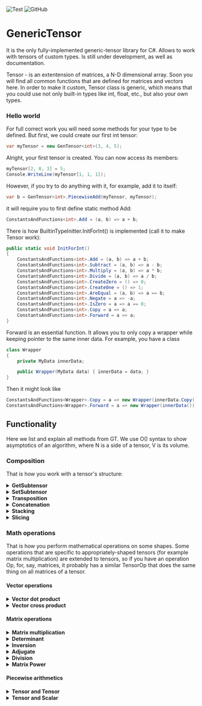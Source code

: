 ![Test](https://github.com/WhiteBlackGoose/GenericTensor/workflows/Test/badge.svg)
![GitHub](https://img.shields.io/github/license/WhiteBlackGoose/GenericTensor?color=blue)

# GenericTensor

It is the only fully-implemented generic-tensor library for C#. Allows to work with tensors of custom types.
Is still under development, as well as documentation.

Tensor - is an extentension of matrices, a N-D dimensional array. Soon you will find all common functions that are
defined for matrices and vectors here. In order to make it custom, Tensor class is generic, which means that
you could use not only built-in types like int, float, etc., but also your own types.

### Hello world

For full correct work you will need some methods for your type to be defined. But first, we could
create our first int tensor:

```cs
var myTensor = new GenTensor<int>(3, 4, 5);
```

Alright, your first tensor is created. You can now access its members:
```cs
myTensor[2, 0, 3] = 5;
Console.WriteLine(myTensor[1, 1, 1]);
```

However, if you try to do anything with it,
for example, add it to itself:

```cs
var b = GenTensor<int>.PiecewiseAdd(myTensor, myTensor);
```

it will require you to first define static method Add:

```cs
ConstantsAndFunctions<int>.Add = (a, b) => a + b;
```

There is how BuiltinTypeInitter.InitForInt() is implemented (call it to make Tensor<int> work):

```cs
public static void InitForInt()
{
    ConstantsAndFunctions<int>.Add = (a, b) => a + b;
    ConstantsAndFunctions<int>.Subtract = (a, b) => a - b;
    ConstantsAndFunctions<int>.Multiply = (a, b) => a * b;
    ConstantsAndFunctions<int>.Divide = (a, b) => a / b;
    ConstantsAndFunctions<int>.CreateZero = () => 0;
    ConstantsAndFunctions<int>.CreateOne = () => 1;
    ConstantsAndFunctions<int>.AreEqual = (a, b) => a == b;
    ConstantsAndFunctions<int>.Negate = a => -a;
    ConstantsAndFunctions<int>.IsZero = a => a == 0;
    ConstantsAndFunctions<int>.Copy = a => a;
    ConstantsAndFunctions<int>.Forward = a => a;
}
```

Forward is an essential function. It allows you to only copy a wrapper while
keeping pointer to the same inner data. For example, you have a class
```cs
class Wrapper
{
    private MyData innerData;

    public Wrapper(MyData data) { innerData = data; }
}
```

Then it might look like

```cs
ConstantsAndFunctions<Wrapper>.Copy = a => new Wrapper(innerData.Copy());
ConstantsAndFunctions<Wrapper>.Forward = a => new Wrapper(innerData());
```


## Functionality

Here we list and explain all methods from GT. We use O() syntax to show
asymptotics of an algorithm, where N is a side of a tensor, V is its volume.

### Composition

That is how you work with a tensor's structure:

<details><summary><strong>GetSubtensor</strong></summary><p>
```cs
public GenTensor<T> GetSubtensor(params int[] indecies)
```

Allows to get a subtensor with SHARED data (so that any changes to
intial tensor or the subtensor will be reflected in both).

For example, Subtensor of a matrix is a vector (row).

Works for O(1)
</p></details>

<details><summary><strong>SetSubtensor</strong></summary><p>
```cs
public void SetSubtensor(GenTensor<T> sub, params int[] indecies);
```

Allows to set a subtensor by forwarding all elements from sub to this. Override
ConstantsAndFunctions<T>.Forward to enable it.

Works for O(V)
</p></details>

<details><summary><strong>Transposition</strong></summary><p>
```cs
public void Transpose(int axis1, int axis2);
public void TransposeMatrix();
```

Swaps axis1 and axis2 in this.
TransposeMatrix swaps the last two axes.

Works for O(1)
</p></details>

<details><summary><strong>Concatenation</strong></summary><p>

```cs
public static GenTensor<T> Concat(GenTensor<T> a, GenTensor<T> b);
```

Conatenates two tensors by their first axis. For example, concatenation of
two tensors of shape [4 x 5 x 6] and [7 x 5 x 6] is a tensor of shape
[11 x 5 x 6]. 

Works for O(N)
</p></details>

<details><summary><strong>Stacking</strong></summary><p>

```cs
public static GenTensor<T> Stack(params GenTensor<T>[] elements);
```

Unites all same-shape elements into one tensor with 1 dimension more.
For example, if t1, t2, and t3 are of shape [2 x 5], Stack(t1, t2, t3) will
return a tensor of shape [3 x 2 x 5]

Works for O(V)
</p></details>

<details><summary><strong>Slicing</strong></summary><p>

```cs
public GenTensor<T> Slice(int leftIncluding, int rightExcluding);
```

Slices this into another tensor with data-sharing. Syntax and use is similar to
python's numpy:

```py
v = myTensor[2:3]
```

is the same as

```cs
var v = myTensor.Slice(2, 3);
```

Works for O(N)
</p></details>

### Math operations

That is how you perform mathematical operations on some shapes.
Some operations that are specific to appropriately-shaped tensors
(for example matrix multiplication) are extended to tensors, so if you have
an operation Op, for, say, matrices, it probably has a similar TensorOp that
does the same thing on all matrices of a tensor.

#### Vector operations

<details><summary><strong>Vector dot product</strong></summary><p>

```cs
public static T VectorDotProduct(GenTensor<T> a, GenTensor<T> b);
public static GenTensor<T> TensorVectorDotProduct(GenTensor<T> a, GenTensor<T> b);
```

Counts dot product of two same-shaped vectors. For example, you have v1 = {2, 3, 4},
v2 = {5, 6, 7}, then VectorDotProduct(v1, v2) = 2 * 5 + 3 * 6 + 4 * 7 = 56.

Works for O(V)
</p></details>

<details><summary><strong>Vector cross product</strong></summary><p>

```cs
public static GenTensor<T> VectorCrossProduct(GenTensor<T> a, GenTensor<T> b);
public static GenTensor<T> TensorVectorCrossProduct(GenTensor<T> a, GenTensor<T> b);
```

Counts cross product of two same-shaped vectors. The resulting vector is such one
that is perdendicular to all of the arguments.

Works for O(V)
</p></details>

#### Matrix operations

<details><summary><strong>Matrix multiplication</strong></summary><p>

```cs
public static GenTensor<T> MatrixMultiply(GenTensor<T> a, GenTensor<T> b);
public static GenTensor<T> TensorMatrixMultiply(GenTensor<T> a, GenTensor<T> b);
```

Performs matrix multiplication operation of two matrices. One's height should be the same
as Another's width.

Works for O(N^3)
</p></details>

<details><summary><strong>Determinant</strong></summary><p>

```cs
public T DeterminantLaplace();
public T DeterminantGaussianSafeDivision();
public T DeterminantGaussianSimple();
```

Finds determinant of a square matrix. DeterminantLaplace is the simplest and true
way to find determinant, but it is as slow as O(N!). Guassian elimination works
for O(N^3) but might cause precision loss when dividing. If your type does not
lose precision when being divided, use DeterminantGaussianSimple. Otherwise, for example,
for int, use DeterminantGaussianSafeDivision. 

Works for O(N!), O(N^3)
</p></details>

<details><summary><strong>Inversion</strong></summary><p>

```cs
public void InvertMatrix();
public void TensorMatrixInvert();
```

Inverts A to B such that A * B = I where I is identity matrix.

Works for O(N^4)
</p></details>

<details><summary><strong>Adjugate</strong></summary><p>

```cs
public GenTensor<T> Adjoint();
```

Returns an adjugate matrix.

Works for O(N^4)
</p></details>

<details><summary><strong>Division</strong></summary><p>

```cs
public static GenTensor<T> MatrixDivide(GenTensor<T> a, GenTensor<T> b);
public static GenTensor<T> TensorMatrixDivide(GenTensor<T> a, GenTensor<T> b)
```

Of A, B returns such C that A == C * B.

Works for O(N^4)
</p></details>

<details><summary><strong>Matrix Power</strong></summary><p>

```cs
public static GenTensor<T> MatrixPower(GenTensor<T> m, int power);
public static GenTensor<T> TensorMatrixPower(GenTensor<T> m, int power);
```

Finds the power of a matrix.

Works for O(log(N) * N^3)
</p></details>

#### Piecewise arithmetics

<details><summary><strong>Tensor and Tensor</strong></summary><p>

```cs
public static GenTensor<T> PiecewiseAdd(GenTensor<T> a, GenTensor<T> b);
public static GenTensor<T> PiecewiseSubtract(GenTensor<T> a, GenTensor<T> b);
public static GenTensor<T> PiecewiseMultiply(GenTensor<T> a, GenTensor<T> b);
public static GenTensor<T> PiecewiseDivide(GenTensor<T> a, GenTensor<T> b);
```

Returns a tensor of an operation being applied to every matching pair so that Add is

```
result[i, j, k...] = a[i, j, k...] + b[i, j, k...]
```

Works for O(V)
</p></details>

<details><summary><strong>Tensor and Scalar</strong></summary><p>

```cs
public static GenTensor<T> PiecewiseAdd(GenTensor<T> a, T b);
public static GenTensor<T> PiecewiseSubtract(GenTensor<T> a, T b);
public static GenTensor<T> PiecewiseSubtract(T a, GenTensor<T> b);
public static GenTensor<T> PiecewiseMultiply(GenTensor<T> a, T b);
public static GenTensor<T> PiecewiseDivide(GenTensor<T> a, T b);
public static GenTensor<T> PiecewiseDivide(T a, GenTensor<T> b);
```

Performs an operation on each of tensor's element and forwards them to the result

Works for O(V)
</p></details>
